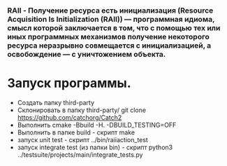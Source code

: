 ### RAII - Получение ресурса есть инициализация (Resource Acquisition Is Initialization (RAII)) — программная идиома, смысл которой заключается в том, что с помощью тех или иных программных механизмов получение некоторого ресурса неразрывно совмещается с инициализацией, а освобождение — с уничтожением объекта.
# Запуск программы.

- Создать папку third-party
- Склонировать в папку third-party/ git clone https://github.com/catchorg/Catch2
- Выполнить cmake -Bbuild -H. -DBUILD_TESTING=OFF
- Выполнить в папке build - скрипт make
- запуск unit test - скрипт ../bin/raiiaction_test
- запуск integrate test (из папки bin) - скрипт python3 ../testsuite/projects/main/integrate_tests.py
